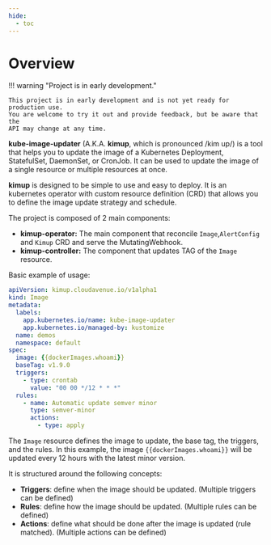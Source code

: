 ```yaml
---
hide:
  - toc
---
```


# Overview

!!! warning  "Project is in early development."

    This project is in early development and is not yet ready for production use.
    You are welcome to try it out and provide feedback, but be aware that the
    API may change at any time.

**kube-image-updater** (A.K.A. **kimup**, which is pronounced /kim up/) is a tool that helps you to update the image of a Kubernetes Deployment, StatefulSet, DaemonSet, or CronJob. It can be used to update the image of a single resource or multiple resources at once.

**kimup** is designed to be simple to use and easy to deploy. It is an kubernetes operator with custom resource definition (CRD) that allows you to define the image update strategy and schedule.

The project is composed of 2 main components:

* **kimup-operator:** The main component that reconcile `Image`,`AlertConfig` and `Kimup` CRD and serve the MutatingWebhook.
* **kimup-controller:** The component that updates TAG of the `Image` resource.

Basic example of usage:

```yaml
apiVersion: kimup.cloudavenue.io/v1alpha1
kind: Image
metadata:
  labels:
    app.kubernetes.io/name: kube-image-updater
    app.kubernetes.io/managed-by: kustomize
  name: demos
  namespace: default
spec:
  image: {{dockerImages.whoami}}
  baseTag: v1.9.0
  triggers:
    - type: crontab
      value: "00 00 */12 * * *"
  rules:
    - name: Automatic update semver minor
      type: semver-minor
      actions:
        - type: apply
```

The `Image` resource defines the image to update, the base tag, the triggers, and the rules. In this example, the image `{{dockerImages.whoami}}` will be updated every 12 hours with the latest minor version.

It is structured around the following concepts:

- **Triggers**: define when the image should be updated. (Multiple triggers can be defined)
- **Rules**: define how the image should be updated. (Multiple rules can be defined)
- **Actions**: define what should be done after the image is updated (rule matched). (Multiple actions can be defined)
